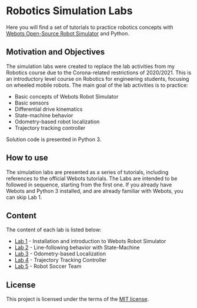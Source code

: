 # Robotics Simulation Labs
Here you will find a set of tutorials to practice robotics concepts with [Webots Open-Source Robot Simulator](https://cyberbotics.com/) and Python. 

## Motivation and Objectives
The simulation labs were created to replace the lab activities from my Robotics course due to the Corona-related restrictions of 2020/2021. This is an introductory level course on Robotics for engineering students, focusing on wheeled mobile robots. The main goal of the lab activities is to practice:

 - Basic concepts of Webots Robot Simulator
 - Basic sensors
 - Differential drive kinematics
 - State-machine behavior
 - Odometry-based robot localization
 - Trajectory tracking controller

Solution code is presented in Python 3.

## How to use
The simulation labs are presented as a series of tutorials, including references to the official Webots tutorials. The Labs are intended to be followed in sequence, starting from the first one. If you already have Webots and Python 3 installed, and are already familiar with Webots, you can skip Lab 1.

## Content
The content of each lab is listed below:

- [Lab 1](/Lab1) - Installation and introduction to Webots Robot Simulator
- [Lab 2](/Lab2) - Line-following behavior with State-Machine
- [Lab 3](/Lab3) - Odometry-based Localization
- [Lab 4](/Lab4) - Trajectory Tracking Controller
- [Lab 5](/Lab5) - Robot Soccer Team

## License
This project is licensed under the terms of the [MIT license](/LICENSE).
